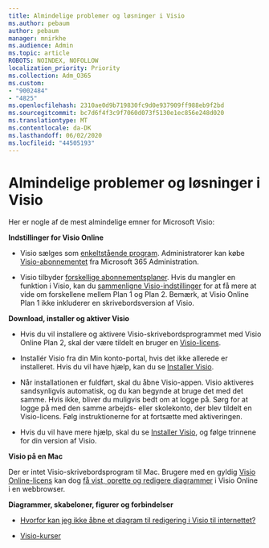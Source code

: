 ```yaml
---
title: Almindelige problemer og løsninger i Visio
ms.author: pebaum
author: pebaum
manager: mnirkhe
ms.audience: Admin
ms.topic: article
ROBOTS: NOINDEX, NOFOLLOW
localization_priority: Priority
ms.collection: Adm_O365
ms.custom:
- "9002484"
- "4825"
ms.openlocfilehash: 2310ae0d9b719830fc9d0e937909ff988eb9f2bd
ms.sourcegitcommit: bc7d6f4f3c9f7060d073f5130e1ec856e248d020
ms.translationtype: MT
ms.contentlocale: da-DK
ms.lasthandoff: 06/02/2020
ms.locfileid: "44505193"
---
```

# <a name="visio-common-issues-and-resolutions"></a>Almindelige problemer og løsninger i Visio

Her er nogle af de mest almindelige emner for Microsoft Visio:

**Indstillinger for Visio Online**

- Visio sælges som [enkeltstående program](https://products.office.com/visio/flowchart-software). Administratorer kan købe [Visio-abonnementet](https://docs.microsoft.com/alchemyinsights/purchase-visio-subscription) fra Microsoft 365 Administration.

- Visio tilbyder [forskellige abonnementsplaner](https://products.office.com/visio/microsoft-visio-plans-and-pricing-compare-visio-options). Hvis du mangler en funktion i Visio, kan du [sammenligne Visio-indstillinger](https://products.office.com/visio/microsoft-visio-plans-and-pricing-compare-visio-options) for at få mere at vide om forskellene mellem Plan 1 og Plan 2.  Bemærk, at Visio Online Plan 1 ikke inkluderer en skrivebordsversion af Visio.

**Download, installer og aktiver Visio**

- Hvis du vil installere og aktivere Visio-skrivebordsprogrammet med Visio Online Plan 2, skal der være tildelt en bruger en [Visio-licens](https://docs.microsoft.com/microsoft-365/admin/add-users/add-users).

- Installér Visio fra din Min konto-portal, hvis det ikke allerede er installeret. Hvis du vil have hjælp, kan du se [Installer Visio](https://support.office.com/article/f98f21e3-aa02-4827-9167-ddab5b025710).

- Når installationen er fuldført, skal du åbne Visio-appen. Visio aktiveres sandsynligvis automatisk, og du kan begynde at bruge det med det samme. Hvis ikke, bliver du muligvis bedt om at logge på. Sørg for at logge på med den samme arbejds- eller skolekonto, der blev tildelt en Visio-licens. Følg instruktionerne for at fortsætte med aktiveringen.

- Hvis du vil have mere hjælp, skal du se [Installer Visio](https://support.office.com/article/f98f21e3-aa02-4827-9167-ddab5b025710), og følge trinnene for din version af Visio.

**Visio på en Mac**

Der er intet Visio-skrivebordsprogram til Mac. Brugere med en gyldig [Visio Online-licens](https://docs.microsoft.com/microsoft-365/admin/add-users/add-users) kan dog [få vist, oprette og redigere diagrammer](https://support.office.com/article/06f04845-91b8-4e8f-881f-a43c970735fc) i Visio Online i en webbrowser.

**Diagrammer, skabeloner, figurer og forbindelser**

- [Hvorfor kan jeg ikke åbne et diagram til redigering i Visio til internettet?](https://support.microsoft.com/office/ea4a23d3-21d3-4878-945e-cf1be4140357)

- [Visio-kurser](https://support.office.com/article/visio-training-e058bcfa-1d90-4653-afc6-e84d54cf94a6)
